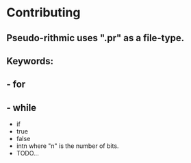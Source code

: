 # Contributing
## Pseudo-rithmic uses ".pr" as a file-type.

## Keywords:
## - for
## - while
- if
- true
- false
- intn where "n" is the number of bits.
- TODO...
